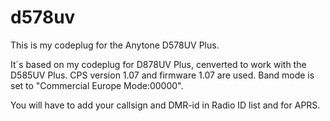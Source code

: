 # d578uv
This is my codeplug for the Anytone D578UV Plus.

It´s based on my codeplug for D878UV Plus, cenverted to work with the D585UV Plus.
CPS version 1.07 and firmware 1.07 are used.
Band mode is set to "Commercial Europe Mode:00000".

You will have to add your callsign and DMR-id in Radio ID list and for APRS.
